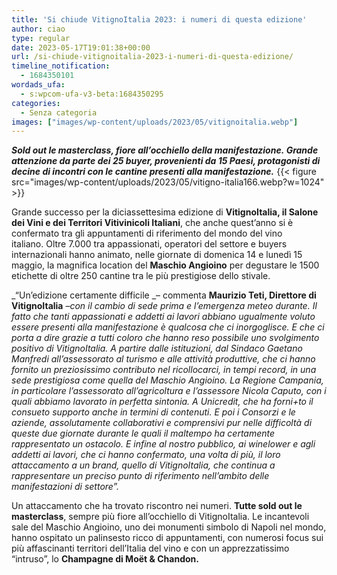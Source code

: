 ```yaml
---
title: 'Si chiude VitignoItalia 2023: i numeri di questa edizione'
author: ciao
type: regular
date: 2023-05-17T19:01:38+00:00
url: /si-chiude-vitignoitalia-2023-i-numeri-di-questa-edizione/
timeline_notification:
  - 1684350101
wordads_ufa:
  - s:wpcom-ufa-v3-beta:1684350295
categories:
  - Senza categoria
images: ["images/wp-content/uploads/2023/05/vitignoitalia.webp"]
---
```

**_Sold out le masterclass, fiore all’occhiello della manifestazione. Grande attenzione da parte dei 25 buyer, provenienti da 15 Paesi, protagonisti di decine di incontri con le cantine presenti alla manifestazione._**
{{< figure src="images/wp-content/uploads/2023/05/vitigno-italia166.webp?w=1024" >}}
 

Grande successo per la diciassettesima edizione di **VitignoItalia, il Salone dei Vini e dei Territori Vitivinicoli Italiani**, che anche quest’anno si è confermato tra gli appuntamenti di riferimento del mondo del vino italiano. Oltre 7.000 tra appassionati, operatori del settore e buyers internazionali hanno animato, nelle giornate di domenica 14 e lunedì 15 maggio, la magnifica location del **Maschio Angioino** per degustare le 1500 etichette di oltre 250 cantine tra le più prestigiose dello stivale.  
  
_“Un’edizione certamente difficile _– commenta **Maurizio Teti, Direttore di VitignoItalia** –_con il cambio di sede prima e l’emergenza meteo durante. Il fatto che tanti appassionati e addetti ai lavori abbiano ugualmente voluto essere presenti alla manifestazione è qualcosa che ci inorgoglisce. E che ci porta a dire grazie a tutti coloro che hanno reso possibile uno svolgimento positivo di VitignoItalia. A partire dalle istituzioni, dal Sindaco Gaetano Manfredi all’assessorato al turismo e alle attività produttive, che ci hanno fornito un preziosissimo contributo nel ricollocarci, in tempi record, in una sede prestigiosa come quella del Maschio Angioino. La Regione Campania, in particolare l’assessorato all’agricoltura e l’assessore Nicola Caputo, con i quali abbiamo lavorato in perfetta sintonia. A Unicredit, che ha forni+to il consueto supporto anche in termini di contenuti. E poi i Consorzi e le aziende, assolutamente collaborativi e comprensivi pur nelle difficoltà di queste due giornate durante le quali il maltempo ha certamente rappresentato un ostacolo. E infine al nostro pubblico, ai winelower e agli addetti ai lavori, che ci hanno confermato, una volta di più, il loro attaccamento a un brand, quello di VitignoItalia, che continua a rappresentare un preciso punto di riferimento nell’ambito delle manifestazioni di settore”._  
  
Un attaccamento che ha trovato riscontro nei numeri. **Tutte sold out le masterclass**, sempre più fiore all’occhiello di VitignoItalia. Le incantevoli sale del Maschio Angioino, uno dei monumenti simbolo di Napoli nel mondo, hanno ospitato un palinsesto ricco di appuntamenti, con numerosi focus sui più affascinanti territori dell’Italia del vino e con un apprezzatissimo “intruso”, lo **Champagne di Moët & Chandon.**